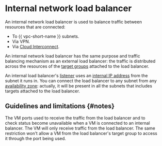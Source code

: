 # Internal network load balancer

An internal network load balancer is used to balance traffic between resources that are connected:

* To {{ vpc-short-name }} subnets.
* Via VPN.
* Via [Cloud Interconnect](../../interconnect/concepts/overview.md).

An internal network load balancer has the same purpose and traffic balancing mechanism as an external load balancer: the traffic is distributed across the resources of the [target groups](target-resources.md) attached to the load balancer.

An internal load balancer's [listener](listener.md) uses an [internal IP address](../../vpc/concepts/address.md) from the subnet it runs in. You can connect the load balancer to any subnet from any [availability zone](../../overview/concepts/geo-scope.md): actually, it will be present in all the subnets that includes targets attached to the load balancer.

## Guidelines and limitations {#notes}

The VM ports used to receive the traffic from the load balancer and to check status become unavailable when a VM is connected to an internal balancer. The VM will only receive traffic from the load balancer. The same restriction won't allow a VM from the load balancer's target group to access it through the port being used.

